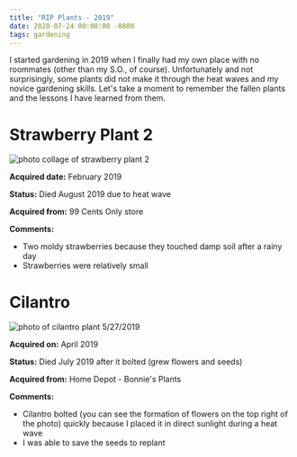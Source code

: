 ```yaml
---
title: "RIP Plants - 2019"
date: 2020-07-24 00:00:00 -0800
tags: gardening
---
```


I started gardening in 2019 when I finally had my own place with no roommates (other than my S.O., of course). Unfortunately and not surprisingly, some plants did not make it through the heat waves and my novice gardening skills. Let's take a moment to remember the fallen plants and the lessons I have learned from them.

Strawberry Plant 2
==================

![photo collage of strawberry plant 2](https://i.imgur.com/FUDHI8t.png)

**Acquired date:** February 2019

**Status:** Died August 2019 due to heat wave

**Acquired from:** 99 Cents Only store

**Comments:**

*   Two moldy strawberries because they touched damp soil after a rainy day
*   Strawberries were relatively small

Cilantro
========

![photo of cilantro plant 5/27/2019](https://i.imgur.com/2d4tZnY.jpg)

**Acquired on:** April 2019

**Status:** Died July 2019 after it bolted (grew flowers and seeds)

**Acquired from:** Home Depot - Bonnie's Plants

**Comments:**

*   Cilantro bolted (you can see the formation of flowers on the top right of the photo) quickly because I placed it in direct sunlight during a heat wave
*   I was able to save the seeds to replant
